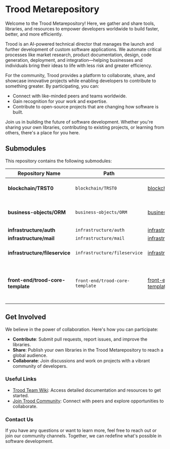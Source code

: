 # Trood Metarepository

Welcome to the Trood Metarepository! Here, we gather and share tools, libraries, and resources to empower developers worldwide to build faster, better, and more efficiently.

Trood is an AI-powered technical director that manages the launch and further development of custom software applications. We automate critical processes like market research, product documentation, design, code generation, deployment, and integration—helping businesses and individuals bring their ideas to life with less risk and greater efficiency.

For the community, Trood provides a platform to collaborate, share, and showcase innovative projects while enabling developers to contribute to something greater. By participating, you can:
- Connect with like-minded peers and teams worldwide.
- Gain recognition for your work and expertise.
- Contribute to open-source projects that are changing how software is built.

Join us in building the future of software development. Whether you're sharing your own libraries, contributing to existing projects, or learning from others, there's a place for you here.

## Submodules

This repository contains the following submodules:

| Repository Name | Path | URL | Description |
| --- | --- | --- | --- |
| **blockchain/TRST0** | `blockchain/TRST0` | [blockchain/TRST0]() | Trood Revenue Share Token |
| **business-objects/ORM** | `business-objects/ORM` | [business-objects/ORM]() | Custorian, fast PostgreSQL ORM |
| **infrastructure/auth** | `infrastructure/auth` | [infrastructure/auth]() | Trood Auth |
| **infrastructure/mail** | `infrastructure/mail` | [infrastructure/mail]() | Mail Service |
| **infrastructure/fileservice** | `infrastructure/fileservice` | [infrastructure/fileservice]() | A lightweight file service |
| **front-end/trood-core-template** | `front-end/trood-core-template` | [front-end/trood-core-template]() | React/Redux Front-End Boilerplate for Trood Business Objects |

## Get Involved

We believe in the power of collaboration. Here's how you can participate:
- **Contribute**: Submit pull requests, report issues, and improve the libraries.
- **Share**: Publish your own libraries in the Trood Metarepository to reach a global audience.
- **Collaborate**: Join discussions and work on projects with a vibrant community of developers.

### Useful Links
- [Trood Team Wiki](https://trood.com/teamspace): Access detailed documentation and resources to get started.
- [Join Trood Community](https://trood.com/launchpad): Connect with peers and explore opportunities to collaborate.

### Contact Us
If you have any questions or want to learn more, feel free to reach out or join our community channels. Together, we can redefine what's possible in software development.

